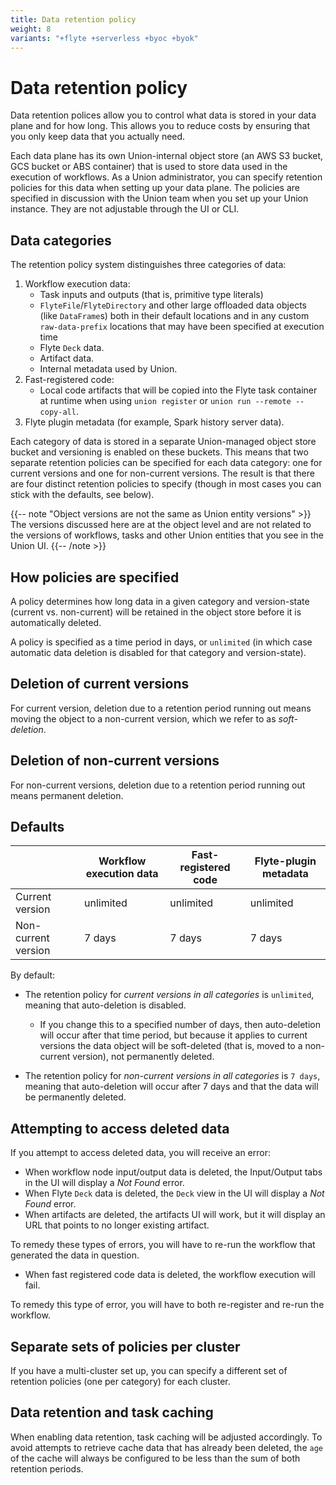 ```yaml
---
title: Data retention policy
weight: 8
variants: "+flyte +serverless +byoc +byok"
---
```


# Data retention policy

Data retention polices allow you to control what data is stored in your data plane and for how long.
This allows you to reduce costs by ensuring that you only keep data that you actually need.

Each data plane has its own Union-internal object store (an AWS S3 bucket, GCS bucket or ABS container) that is used to store data used in the execution of workflows.
As a Union administrator, you can specify retention policies for this data when setting up your data plane.
The policies are specified in discussion with the Union team when you set up your Union instance.
They are not adjustable through the UI or CLI.

## Data categories

The retention policy system distinguishes three categories of data:

1. Workflow execution data:
   - Task inputs and outputs (that is, primitive type literals)
   - `FlyteFile`/`FlyteDirectory` and other large offloaded data objects (like `DataFrame`s) both in their default locations and in any custom `raw-data-prefix` locations that may have been specified at execution time
   - Flyte `Deck` data.
   - Artifact data.
   - Internal metadata used by Union.
2. Fast-registered code:
   - Local code artifacts that will be copied into the Flyte task container at runtime when using `union register` or `union run --remote --copy-all`.
3. Flyte plugin metadata (for example, Spark history server data).

Each category of data is stored in a separate Union-managed object store bucket and versioning is enabled on these buckets.
This means that two separate retention policies can be specified for each data category: one for current versions and one for non-current versions.
The result is that there are four distinct retention policies to specify (though in most cases you can stick with the defaults, see below).

{{-- note "Object versions are not the same as Union entity versions" >}}
The versions discussed here are at the object level and are not related to the versions of workflows, tasks and other Union entities that you see in the Union UI.
{{-- /note >}}

## How policies are specified

A policy determines how long data in a given category and version-state (current vs. non-current) will be retained in the object store before it is automatically deleted.

A policy is specified as a time period in days, or `unlimited` (in which case automatic data deletion is disabled for that category and version-state).

## Deletion of current versions

For current version, deletion due to a retention period running out means moving the object to a non-current version, which we refer to as _soft-deletion_.

## Deletion of non-current versions

For non-current versions, deletion due to a retention period running out means permanent deletion.

## Defaults

|                     | Workflow execution data | Fast-registered code | Flyte-plugin metadata |
| ------------------- | ----------------------- | -------------------- | --------------------- |
| Current version     | unlimited               | unlimited            | unlimited             |
| Non-current version | 7 days                  | 7 days               | 7 days                |

By default:

- The retention policy for _current versions in all categories_ is `unlimited`, meaning that auto-deletion is disabled.

  - If you change this to a specified number of days, then auto-deletion will occur after that time period, but because it applies to current versions the data object will be soft-deleted (that is, moved to a non-current version), not permanently deleted.

- The retention policy for _non-current versions in all categories_ is `7 days`, meaning that auto-deletion will occur after 7 days and that the data will be permanently deleted.

## Attempting to access deleted data

If you attempt to access deleted data, you will receive an error:

- When workflow node input/output data is deleted, the Input/Output tabs in the UI will display a _Not Found_ error.
- When Flyte `Deck` data is deleted, the `Deck` view in the UI will display a _Not Found_ error.
- When artifacts are deleted, the artifacts UI will work, but it will display an URL that points to no longer existing artifact.

To remedy these types of errors, you will have to re-run the workflow that generated the data in question.

- When fast registered code data is deleted, the workflow execution will fail.

To remedy this type of error, you will have to both re-register and re-run the workflow.

## Separate sets of policies per cluster

If you have a multi-cluster set up, you can specify a different set of retention policies (one per category) for each cluster.

## Data retention and task caching

When enabling data retention, task caching will be adjusted accordingly. To avoid attempts to retrieve cache data that has already been deleted, the `age` of the cache will always be configured to be less than the sum of both retention periods.
